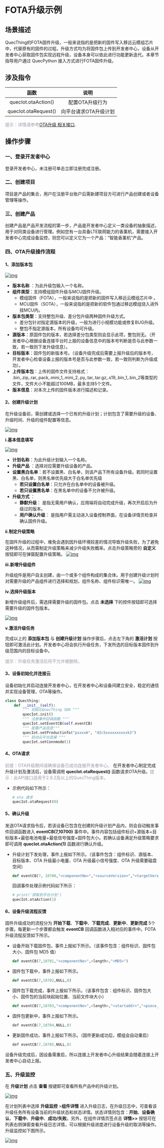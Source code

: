 # FOTA升级示例


## __场景描述__
QuecThing的FOTA固件升级，一般来说指的是把新的固件写入移远云模组芯片中，代替原有的固件的过程。升级方式均为将固件包上传到开发者中心，设备从开发者中心获取固件包实现远程升级，设备本身可以依此进行功能更新迭代。本章节指导用户通过 QuecPython 接入方式进行FOTA固件升级。



## __涉及指令__

| 函数 | 说明  |
|:--------:| :-------------:|
| quecIot.otaAction() |配置OTA升级行为 |
| quecIot.otaRequest()|向平台请求OTA升级计划 |

<font color=#999AAA >提示：详情请参考[OTA升级 相关接口](/deviceDevelop/cellular/QuecPython/api/cellular-quecpython-api-04.md)。</font>

	
## __操作步骤__
### __一、登录开发者中心__
登录<a :href="toDevelopCenter()" target="_blank">开发者中心</a>，未注册可单击<a :href="toDevelopCenter('registerType')" target="_blank">立即注册</a>完成注册。
### __二、创建项目__
项目是产品的集合，用户在注册平台账户后需新建项目方可进行产品创建或者设备管理等操作。
### __三、创建产品__
创建产品是产品开发流程的第一步，产品是开发者中心定义一类设备的抽象描述，用于对同类设备进行管理。例如您有一台具备LTE联网能力的香薰机，需要接入开发者中心完成设备监控，则您可以定义它为一个产品：“智能香薰机”产品。	

### __四、OTA升级操作流程__
#### **1、添加版本包**

<a data-fancybox title="img" href="/deviceDevelop/cellular/QuecPython/resource/OTA/FOTA/03-1-1.png">![img](/deviceDevelop/cellular/QuecPython/resource/OTA/FOTA/03-1-1.png)</a>
 

* __版本名称__ ：为此升级包输入一个名称。
* __组件类型__：支持模组固件升级与MCU固件升级。
	* 模组固件（FOTA），一般来说指的是把新的固件写入移远云模组芯片中 。
	* MCU固件（SOTA），一般来说指的是把新的软件包通过移远模组烧入进外挂MCU内。
* __版本包类型__：支持整包升级、差分包升级两种固件升级方式。
	* 差分包针对指定源版本的升级，一般为进行小规模功能或修复BUG升级。
	* 整包不指定源版本，所有设备均可升级。
* __源版本__：原固件包的版本，若选择差分包类型则会显示此项，整包则无。（开发者中心根据设备连接平台时上报的设备信息中的版本号判断是否与此参数一致，若一致则下发升级信息）。
* __目标版本__：固件包的新版本号。（设备升级完成后需要上报升级后的版本号，开发者中心检查设备上报的版本号是否与此参数一致，若一致则判断为升级成功）。
* __上传版本包__：上传的固件文件支持格式：
.bin,.zip,.rar,.pack,.mini_1,.mini_2,.py,.tar,.tar.gz,.s19,.bin_1,.bin_2等类型的文件，文件大小不能超过100MB，最多支持5个文件。
* __版本信息__：对本次上传的固件版本进行描述和记录。



#### **2、创建升级计划**

在升级设备前，需创建或选择一个已有的升级计划；计划包含了需要升级的设备、升级时间、升级的组件配置等信息。

<a data-fancybox title="img" href="/deviceDevelop/cellular/QuecPython/resource/OTA/FOTA/03-1-2.png">![img](/deviceDevelop/cellular/QuecPython/resource/OTA/FOTA/03-1-2.png)</a>

__i.基本信息填写__

<a data-fancybox title="img" href="/deviceDevelop/cellular/QuecPython/resource/OTA/FOTA/03-1-3.png">![img](/deviceDevelop/cellular/QuecPython/resource/OTA/FOTA/03-1-3.png)</a>


* __计划名称__：为此升级计划输入一个名称。
* __升级产品__ ：选择对应需要升级设备的产品。
* __设置黑白名单__：若不设置黑、白名单，则该产品下所有设备升级。若同时设置黑、白名单，则黑名单优先级大于白名单优先级
	* __若只设置白名单__：只允许在白名单中的设备被升级。
	* __若只设置黑名单__：在黑名单中的设备不允许被升级。
* __升级方式__ ：
	* __静默升级__： 是指无需用户确认，应用端将自动完成升级，再次开启后为升级过的版本。
	* __用户确认升级__： 是指用户需主动进入设备控制界面，在设备详情页检查并确认固件升级。

__ii.制定升级策略__

在固件升级的过程中，难免会遇到因升级环境较差的情况导致升级失败，为了避免这种情况，从而需制定升级策略来减少升级失败概率。点击升级策略旁的 __自定义__ 按钮即可在弹窗配置升级策略。
<a data-fancybox title="img" href="/deviceDevelop/cellular/QuecPython/resource/OTA/FOTA/03-1-4.png">![img](/deviceDevelop/cellular/QuecPython/resource/OTA/FOTA/03-1-4.png)</a>



__iii.新增升级组件__

升级组件是用户自主创建，由一个或多个组件构成的集合体。用于创建升级计划时对需要升级的产品组件进行选择和规划，组件名称、组件标识需唯一。
<a data-fancybox title="img" href="/deviceDevelop/cellular/QuecPython/resource/OTA/FOTA/03-1-5.png">![img](/deviceDevelop/cellular/QuecPython/resource/OTA/FOTA/03-1-5.png)</a>

__iv.选择升级版本__

新增升级组件后，需选择需要升级的固件包。点击 __未选择__ 下的控件按钮即可选择需要升级的固件包版本。

<a data-fancybox title="img" href="/deviceDevelop/cellular/QuecPython/resource/OTA/FOTA/03-1-6.png">![img](/deviceDevelop/cellular/QuecPython/resource/OTA/FOTA/03-1-6.png)</a>

__v.激活升级任务__

完成以上的 __添加版本包__ 与 __创建升级计划__ 操作步骤后，点击左下角的 __激活计划__ 按钮即可激活此计划。开发者中心将会执行升级任务，下发所选的目标版本固件到升级范围内的目标设备中。

<font color=#999AAA >提示：升级任务激活后将不允许被删除。</font>

#### __3、设备初始化并连接云__
设备初始化并启动连接开发者中心，在开发者中心和设备间建立安全，稳定的通信并实现设备管理，OTA等操作。 

```py
class Quecthing:
    def __init__(self):
        """ 初始化QuecThing SDK """
        quecIot.init()
        """ 注册事件回调函数 """
        quecIot.setEventCB(self.eventCB)
        """ 配置产品信息"""
        quecIot.setProductinfo("pxxxxA", "d2c5xxxxxxxxxxk3")
        """ 启动云平台连接 """
        quecIot.setConnmode(1)
```



#### __4、OTA请求__
<font color=#999AAA >前提：OTA升级期间请确保设备已成功连接开发者中心。</font>
在开发者中心制定完成升级计划及激活后，设备需调用 __quecIot.otaRequest()__ 函数请求OTA升级。<font color=#999AAA >提示：此API接口适用于2.9.2及以上的QuecThing版本。</font>
* 示例代码如下所示：
	```py
	# ota 请求
	quecIot.otaRequest(0)
	```


#### __5、确认升级__

发送OTA请求指令后，若该设备已包含在创建的升级计划产品内，则会自动触发事件回调函数进入 __eventCB(7,10700)__ 事件中。事件内容包括组件标识+源版本+目标版本+最低电池电量+最低信号强度+固件包大小。若确认设备满足升级策略要求即可调用 __quecIot.otaAction(1)__ 函数进行确认升级。

* 升级计划下发处理，事件上报如下所示。（该事件包含：组件标识、源版本、目标版本、OTA 升级最小电量、OTA 升级最小信号强度、OTA 升级需要磁盘空间）

	```py
	def eventCB(7, 10700,"<componentNo>","<sourceVersion>","<targetVersion>",<batteryLimit>,<minSignalIntensity>,<useSpace>,len)
	```
	回调事件处理示例代码如下所示：
	```py
	# print('获取到平台计划')
	quecIot.otaAction(1)
	```


#### __6、设备升级流程反馈__

固件升级成功的流程分为 __开始下载__、__下载中__、__下载完成__、__更新中__、__更新完成__ 5个步骤。每更新一个步骤都会触发 __eventCB__ 回调函数进入相对应的事件中。FOTA升级流程反馈如下所示。

* 设备开始下载固件包，事件上报如下所示。（该事件包含：组件标识、固件包大小、固件包 MD5 值）

	```py
	def eventCB(7,10701,"<componentNo>",<length>,"<MD5>")
	```
* 固件包下载中，事件上报如下所示。

	```py	
	def eventCB(7,10702,NULL,0)
	```	
* 固件包下载完成，事件上报如下所示。（该事件包含：组件标识、固件包大小、固件包的当前块起始位置、当前文件块大小）
	```py
	def eventCB(7,10703,"<componentNo>",<length>,"<startaddr>","<piece_length>")
	```
* 固件包更新中，事件上报如下所示。

	```c
	def eventCB(7,10704,NULL,0)
	```	
* 更新固件成功，事件上报如下所示。（固件更新成功后，模组会自动重启）

	```c
	def eventCB(7,10705,NULL,0)
	```	
	
设备升级完成后，因设备需重启，所以连接上开发者中心升级结果会随着连接上开发者中心自动上报。



### **五、升级监控**

在 __升级计划__  点击 __查看__ 按键即可查看所有产品中的升级计划。

<a data-fancybox title="img" href="/deviceDevelop/cellular/QuecPython/resource/OTA/FOTA/03-1-7.png">![img](/deviceDevelop/cellular/QuecPython/resource/OTA/FOTA/03-1-7.png)</a>



在计划列表中选择 __升级监控__ >__组件详情__ 进入升级日志，在升级日志中，可查看该升级任务所有设备当前的升级状态和状态详情。状态详情则包含：__开始__、__设备确认__、__下载中__、__升级中__、__成功/失败__。另外，在组件详情页签点击 __详情>>__ 按钮可在列表右侧弹窗查看升级日志详情，可以根据升级进度进行设备升级的取消等操作。升级监控如下图所示。

<a data-fancybox title="img" href="/deviceDevelop/cellular/QuecPython/resource/OTA/FOTA/03-1-8.png">![img](/deviceDevelop/cellular/QuecPython/resource/OTA/FOTA/03-1-8.png)</a>


 


 
